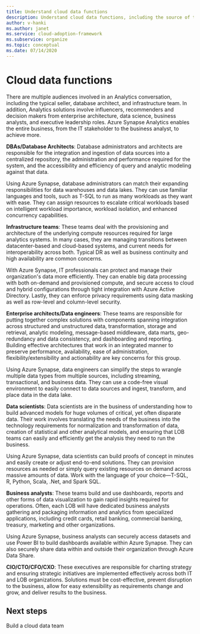 ```yaml
---
title: Understand cloud data functions
description: Understand cloud data functions, including the source of the functionality, the scope, and the deliverable.
author: v-hanki
ms.author: janet
ms.service: cloud-adoption-framework
ms.subservice: organize
ms.topic: conceptual
ms.date: 07/14/2020
---
```


# Cloud data functions

There are multiple audiences involved in an Analytics conversation, including the typical seller, database architect, and infrastructure team. In addition, Analytics solutions involve influencers, recommenders and decision makers from enterprise architecture, data science, business analysts, and executive leadership roles. Azure Synapse Analytics enables the entire business, from the IT stakeholder to the business analyst, to achieve more.

**DBAs/Database Architects**: Database administrators and architects are responsible for the integration and ingestion of data sources into a centralized repository, the administration and performance required for the system, and the accessibility and efficiency of query and analytic modeling against that data.

Using Azure Synapse, database administrators can match their expanding responsibilities for data warehouses and data lakes. They can use familiar languages and tools, such as T-SQL to run as many workloads as they want with ease. They can assign resources to escalate critical workloads based on intelligent workload importance, workload isolation, and enhanced concurrency capabilities.

**Infrastructure teams**: These teams deal with the provisioning and architecture of the underlying compute resources required for large analytics systems. In many cases, they are managing transitions between datacenter-based and cloud-based systems, and current needs for interoperability across both. Typical DR as well as business continuity and high availability are common concerns.

With Azure Synapse, IT professionals can protect and manage their organization's data more efficiently. They can enable big data processing with both on-demand and provisioned compute, and secure access to cloud and hybrid configurations through tight integration with Azure Active Directory. Lastly, they can enforce privacy requirements using data masking as well as row-level and column-level security.

**Enterprise architects/Data engineers**: These teams are responsible for putting together complex solutions with components spanning integration across structured and unstructured data, transformation, storage and retrieval, analytic modeling, message-based middleware, data marts, geo-redundancy and data consistency, and dashboarding and reporting. Building effective architectures that work in an integrated manner to preserve performance, availability, ease of administration, flexibility/extensibility and actionability are key concerns for this group.

Using Azure Synapse, data engineers can simplify the steps to wrangle multiple data types from multiple sources, including streaming, transactional, and business data. They can use a code-free visual environment to easily connect to data sources and ingest, transform, and place data in the data lake.

**Data scientists**: Data scientists are in the business of understanding how to build advanced models for huge volumes of critical, yet often disparate data. Their work involves translating the needs of the business into the technology requirements for normalization and transformation of data, creation of statistical and other analytical models, and ensuring that LOB teams can easily and efficiently get the analysis they need to run the business.

Using Azure Synapse, data scientists can build proofs of concept in minutes and easily create or adjust end-to-end solutions. They can provision resources as needed or simply query existing resources on demand across massive amounts of data. Work with the language of your choice—T-SQL, R, Python, Scala, .Net, and Spark SQL.

**Business analysts**: These teams build and use dashboards, reports and other forms of data visualization to gain rapid insights required for operations. Often, each LOB will have dedicated business analysts gathering and packaging information and analytics from specialized applications, including credit cards, retail banking, commercial banking, treasury, marketing and other organizations.  

Using Azure Synapse, business analysts can securely access datasets and use Power BI to build dashboards available within Azure Synapse. They can also securely share data within and outside their organization through Azure Data Share.

**CIO/CTO/CFO/CXO**: These executives are responsible for charting strategy and ensuring strategic initiatives are implemented effectively across both IT and LOB organizations. Solutions must be cost-effective, prevent disruption to the business, allow for easy extensibility as requirements change and grow, and deliver results to the business.

## Next steps

Build a cloud data team
